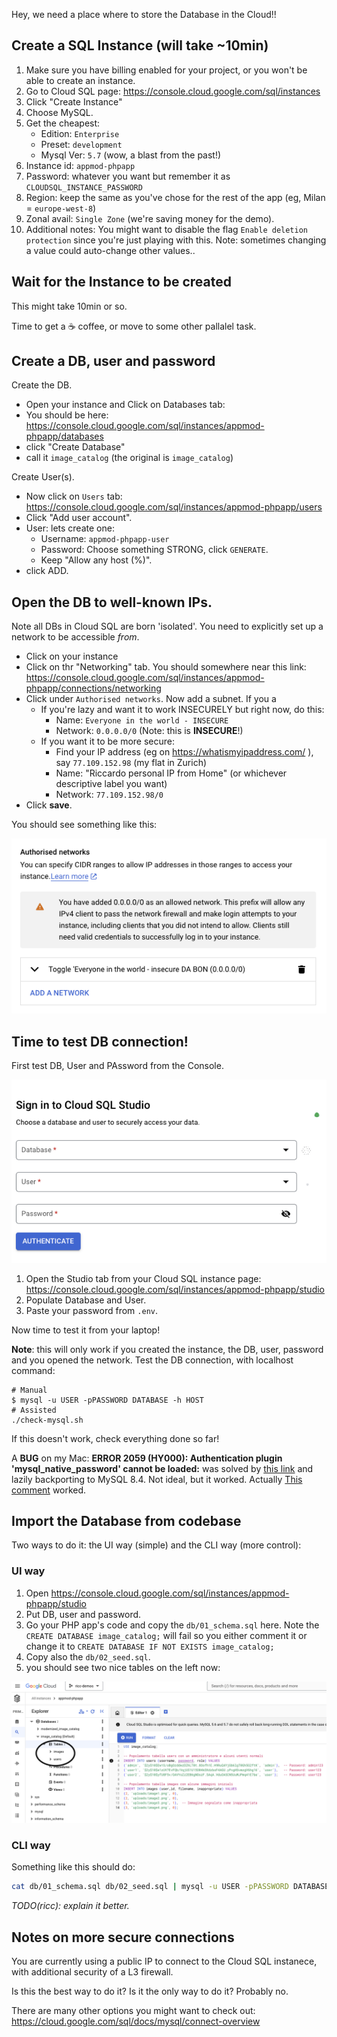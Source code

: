 
Hey, we need a place where to store the Database in the Cloud!!

## Create a SQL Instance (will take ~10min)

1. Make sure you have billing enabled for your project, or you won't be able to create an instance.
2. Go to Cloud SQL page: https://console.cloud.google.com/sql/instances
3. Click "Create Instance"
4. Choose MySQL.
5. Get the cheapest:
    * Edition: `Enterprise`
    * Preset: `development`
    * Mysql Ver: `5.7` (wow, a blast from the past!)
6. Instance id: `appmod-phpapp`
7. Password: whatever you want but remember it as `CLOUDSQL_INSTANCE_PASSWORD`
8. Region: keep the same as you've chose for the rest of the app (eg, Milan = `europe-west-8`)
9. Zonal avail: `Single Zone` (we're saving money for the demo).
10. Additional notes: You might want to disable the flag `Enable deletion protection` since you're just playing with this.
Note: sometimes changing a value could auto-change other values..

## Wait for the Instance to be created

This might take 10min or so.

Time to get a ☕️ coffee, or move to some other pallalel task.

## Create a DB, user and password

Create the DB.

* Open your instance and Click on Databases tab:
* You should be here: https://console.cloud.google.com/sql/instances/appmod-phpapp/databases
* click "Create Database"
* call it `image_catalog` (the original is `image_catalog`)

Create User(s).

* Now click on `Users` tab: https://console.cloud.google.com/sql/instances/appmod-phpapp/users
* Click "Add user account".
* User: lets create one:
    * Username: `appmod-phpapp-user`
    * Password: Choose something STRONG, click `GENERATE`.
    * Keep "Allow any host (%)".
* click ADD.

## Open the DB to well-known IPs.

Note all DBs in Cloud SQL are born 'isolated'. You need to explicitly set up a network to be accessible *from*.

* Click on your instance
* Click on thr "Networking" tab. You should somewhere near this link: https://console.cloud.google.com/sql/instances/appmod-phpapp/connections/networking
* Click under `Authorised networks`. Now add a subnet. If you a
    * If you're lazy and want it to work INSECURELY but right now, do this:
        * Name: `Everyone in the world - INSECURE`
        * Network: `0.0.0.0/0` (Note: this is **INSECURE**!)
    * If you want it to be more secure:
        * Find your IP address (eg on https://whatismyipaddress.com/ ), say `77.109.152.98` (my flat in Zurich)
        * Name: "Riccardo personal IP from Home" (or whichever descriptive label you want)
        * Network: `77.109.152.98/0`
* Click **save**.

You should see something like this:

![alt text](image-1.png)

## Time to test DB connection!

First test DB, User and PAssword from the Console.

![alt text](image.png)

1. Open the Studio tab from your Cloud SQL instance page: https://console.cloud.google.com/sql/instances/appmod-phpapp/studio
1. Populate Database and User.
1. Paste your password from `.env`.

Now time to test it from your laptop!

**Note**: this will only work if you created the instance, the DB, user, password and you opened the network.
Test the DB connection, with localhost command:

```
# Manual
$ mysql -u USER -pPASSWORD DATABASE -h HOST
# Assisted
./check-mysql.sh
```

If this doesn't work, check everything done so far!

A **BUG** on my Mac: **ERROR 2059 (HY000): Authentication plugin 'mysql_native_password' cannot be loaded:** was solved
by [this link](https://github.com/Homebrew/homebrew-core/issues/180498) and lazily backporting to MySQL 8.4. Not ideal, but it worked. Actually [This comment](https://github.com/Homebrew/homebrew-core/issues/180498#issuecomment-2296006936) worked.

## Import the Database from codebase

Two ways to do it: the UI way (simple) and the CLI way (more control):

### UI way

1. Open https://console.cloud.google.com/sql/instances/appmod-phpapp/studio
1. Put DB, user and password.
1. Go your PHP app's code and copy the `db/01_schema.sql` here. Note the `CREATE DATABASE image_catalog;` will fail so you either comment it or change it to `CREATE DATABASE IF NOT EXISTS image_catalog;`
1. Copy also the `db/02_seed.sql`.
1. you should see two nice tables on the left now:

![alt text](image-2.png)

### CLI way

Something like this should do:

```bash
cat db/01_schema.sql db/02_seed.sql | mysql -u USER -pPASSWORD DATABASE -h HOST # substitute vars appropriately
```

*TODO(ricc): explain it better.*

## Notes on more secure connections

You are currently using a public IP to connect to the Cloud SQL instanece, with additional security of a L3 firewall.

Is this the best way to do it? Is it the only way to do it? Probably no.

There are many other options you might want to check out: https://cloud.google.com/sql/docs/mysql/connect-overview

